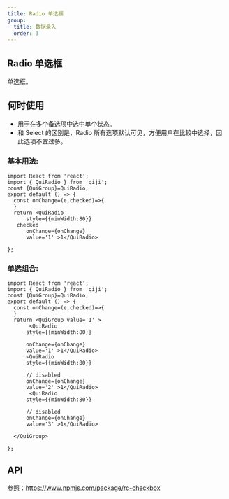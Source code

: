 ```yaml
---
title: Radio 单选框
group:
  title: 数据录入
  order: 3
---
```


##  Radio 单选框
单选框。

## 何时使用
- 用于在多个备选项中选中单个状态。
- 和 Select 的区别是，Radio 所有选项默认可见，方便用户在比较中选择，因此选项不宜过多。
### 基本用法:

```tsx
import React from 'react';
import { QuiRadio } from 'qiji';
const {QuiGroup}=QuiRadio;
export default () => {
  const onChange=(e,checked)=>{
  }
  return <QuiRadio 
      style={{minWidth:80}}
   checked
      onChange={onChange}
      value='1' >1</QuiRadio>

};
```

### 单选组合:

```tsx
import React from 'react';
import { QuiRadio } from 'qiji';
const {QuiGroup}=QuiRadio;
export default () => {
  const onChange=(e,checked)=>{
  }
  return <QuiGroup value='1' >
       <QuiRadio 
      style={{minWidth:80}}
   
      onChange={onChange}
      value='1' >1</QuiRadio>
      <QuiRadio 
      style={{minWidth:80}}
   
      // disabled
      onChange={onChange}
      value='2' >1</QuiRadio>
       <QuiRadio 
      style={{minWidth:80}}
   
      // disabled
      onChange={onChange}
      value='3' >1</QuiRadio>

  </QuiGroup>

};
```

## API
参照：https://www.npmjs.com/package/rc-checkbox